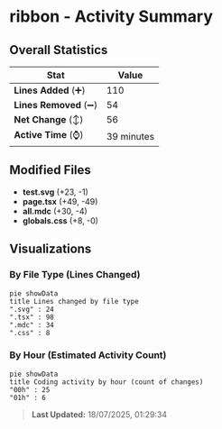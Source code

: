 # ribbon - Activity Summary 

## Overall Statistics

| Stat                   | Value                                                             |
| ---------------------- | ----------------------------------------------------------------- |
| **Lines Added** (➕)   | 110                                          |
| **Lines Removed** (➖) | 54                                        |
| **Net Change** (↕)    | 56                |
| **Active Time** (⌚)   | 39 minutes |


## Modified Files
- **test.svg** (+23, -1)
- **page.tsx** (+49, -49)
- **all.mdc** (+30, -4)
- **globals.css** (+8, -0)

## Visualizations

### By File Type (Lines Changed)

```mermaid
pie showData
title Lines changed by file type
".svg" : 24
".tsx" : 98
".mdc" : 34
".css" : 8
```

### By Hour (Estimated Activity Count)

```mermaid
pie showData
title Coding activity by hour (count of changes)
"00h" : 25
"01h" : 6
```


> **Last Updated:** 18/07/2025, 01:29:34